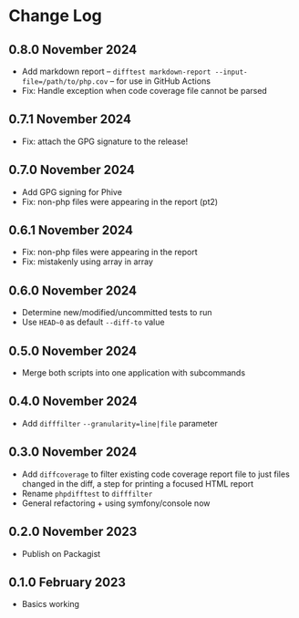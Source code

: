 # Change Log

## 0.8.0 November 2024

* Add markdown report – `difftest markdown-report --input-file=/path/to/php.cov` – for use in GitHub Actions 
* Fix: Handle exception when code coverage file cannot be parsed

## 0.7.1 November 2024

* Fix: attach the GPG signature to the release!

## 0.7.0 November 2024

* Add GPG signing for Phive
* Fix: non-php files were appearing in the report (pt2)

## 0.6.1 November 2024

* Fix: non-php files were appearing in the report
* Fix: mistakenly using array in array

## 0.6.0 November 2024

* Determine new/modified/uncommitted tests to run
* Use `HEAD~0` as default `--diff-to` value

## 0.5.0 November 2024

* Merge both scripts into one application with subcommands

## 0.4.0 November 2024

* Add `difffilter` `--granularity=line|file` parameter

## 0.3.0 November 2024

* Add `diffcoverage` to filter existing code coverage report file to just files changed in the diff, a step for printing a focused HTML report
* Rename `phpdifftest` to `difffilter`
* General refactoring + using symfony/console now

## 0.2.0 November 2023

* Publish on Packagist

## 0.1.0 February 2023

* Basics working